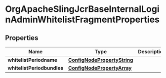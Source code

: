 
# OrgApacheSlingJcrBaseInternalLoginAdminWhitelistFragmentProperties

## Properties
Name | Type | Description | Notes
------------ | ------------- | ------------- | -------------
**whitelistPeriodname** | [**ConfigNodePropertyString**](ConfigNodePropertyString.md) |  |  [optional]
**whitelistPeriodbundles** | [**ConfigNodePropertyArray**](ConfigNodePropertyArray.md) |  |  [optional]



